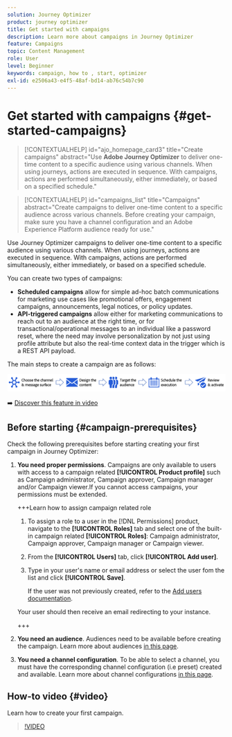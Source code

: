 ```yaml
---
solution: Journey Optimizer
product: journey optimizer
title: Get started with campaigns
description: Learn more about campaigns in Journey Optimizer
feature: Campaigns
topic: Content Management
role: User
level: Beginner
keywords: campaign, how to , start, optimizer
exl-id: e2506a43-e4f5-48af-bd14-ab76c54b7c90
---
```

# Get started with campaigns {#get-started-campaigns}

>[!CONTEXTUALHELP]
>id="ajo_homepage_card3"
>title="Create campaigns"
>abstract="Use **Adobe Journey Optimizer** to deliver one-time content to a specific audience using various channels. When using journeys, actions are executed in sequence. With campaigns, actions are performed simultaneously, either immediately, or based on a specified schedule."

>[!CONTEXTUALHELP]
>id="campaigns_list"
>title="Campaigns"
>abstract="Create campaigns to deliver one-time content to a specific audience across various channels. Before creating your campaign, make sure you have a channel configuration and an Adobe Experience Platform audience ready for use."

Use Journey Optimizer campaigns to deliver one-time content to a specific audience using various channels. When using journeys, actions are executed in sequence. With campaigns, actions are performed simultaneously, either immediately, or based on a specified schedule.

You can create two types of campaigns:

* **Scheduled campaigns** allow for simple ad-hoc batch communications for marketing use cases like promotional offers, engagement campaigns, announcements, legal notices, or policy updates.
* **API-triggered campaigns** allow either for marketing communications to reach out to an audience at the right time, or for transactional/operational messages to an individual like a password reset, where the need may involve personalization by not just using profile attribute but also the real-time context data in the trigger which is a REST API payload.

The main steps to create a campaign are as follows:

![](assets/create-campaign-process.png)

➡️ [Discover this feature in video](#video)

## Before starting {#campaign-prerequisites}

Check the following prerequisites before starting creating your first campaign in Journey Optimizer:

1. **You need proper permissions**. Campaigns are only available to users with access to a campaign related **[!UICONTROL Product profile]** such as Campaign administrator, Campaign approver, Campaign manager and/or Campaign viewer.If you cannot access campaigns, your permissions must be extended.

    +++Learn how to assign campaign related role

    1. To assign a role to a user in the [!DNL Permissions] product, navigate to the **[!UICONTROL Roles]** tab and select one of the built-in campaign related **[!UICONTROL Roles]**: Campaign administrator, Campaign approver, Campaign manager or Campaign viewer. 

    1. From the **[!UICONTROL Users]** tab, click **[!UICONTROL Add user]**.

    1. Type in your user's name or email address or select the user fom the list and click **[!UICONTROL Save]**.

        If the user was not previously created, refer to the [Add users documentation](https://experienceleague.adobe.com/en/docs/experience-platform/access-control/ui/users).

    Your user should then receive an email redirecting to your instance.

    +++

1. **You need an audience**. Audiences need to be available before creating the campaign. Learn more about audiences [in this page](../audience/about-audiences.md).
1. **You need a channel configuration**. To be able to select a channel, you must have the corresponding channel configuration (i.e preset) created and available. Learn more about channel configurations [in this page](../configuration/channel-surfaces.md).

## How-to video {#video}

Learn how to create your first campaign.

>[!VIDEO](https://video.tv.adobe.com/v/346680?quality=12)
